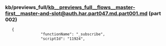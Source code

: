 ### kb/previews_full/kb__previews_full__flows__master-first__master-and-slot@auth.har.part047.md.part001.md (part 002)

```md
   {
                "functionName": "_subscribe",
                "scriptId": "11924",
        
```

```
